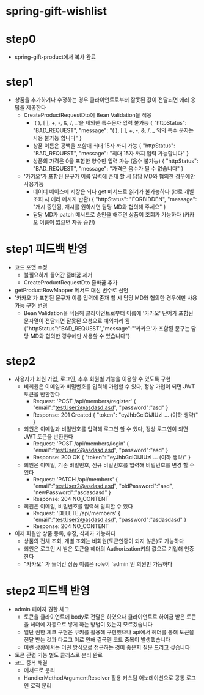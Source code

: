 # spring-gift-wishlist

# step0
- spring-gift-product에서 복사 완료

# step1
- 상품을 추가하거나 수정하는 경우 클라이언트로부터 잘못된 값이 전달되면 에러 응답을 제공한다
  - CreateProductRequestDto에 Bean Validation을 적용
    - '( ), [ ], +, -, &, /, _'을 제외한 특수문자 입력 불가능
      {
      "httpStatus": "BAD_REQUEST",
      "message": "( ), [ ], +, -, &, /, _ 외의 특수 문자는 사용 불가능 합니다"
      }
    - 상품 이름은 공백을 포함애 최대 15자 까지 가능
      {
      "httpStatus": "BAD_REQUEST",
      "message": "최대 15자 까지 입력 가능합니다"
      }
    - 상품의 가격은 0을 포함한 양수만 입력 가능 (음수 불가능)
      {
      "httpStatus": "BAD_REQUEST",
      "message": "가격은 음수가 될 수 없습니다"
      }
  - '카카오'가 포함된 문구가 이름 입력에 존재 할 시 담당 MD와 협의한 경우에만 사용가능
    - 데이터 베이스에 저장은 되나 get 메서드로 읽기가 불가능하다 (id로 개별 조회 시 에러 메시지 반환)
      {
      "httpStatus": "FORBIDDEN",
      "message": "개시 중단됨, 개시를 원하시면 담당 MD와 협의해 주세요"
      }
    - 담당 MD가 patch 메서드로 승인을 해주면 상품이 조회가 가능하다 (카카오 이름이 없으면 자동 승인) 

# step1 피드백 반영
- 코드 포맷 수정
  - 불필요하게 들어간 줄바꿈 제거 
  - CreateProductRequestDto 줄바꿈 추가
- getProductRowMapper 메서드 대신 변수로 선언
- '카카오'가 포함된 문구가 이름 입력에 존재 할 시 담당 MD와 협의한 경우에만 사용가능 구현 변경
  - Bean Validation을 적용해 클라이언트로부터 이름에 '카카오' 단어가 포함된 문자열이 전달되면 잘못된 요청으로 예외처리 됨
    {"httpStatus":"BAD_REQUEST","message":"'카카오'가 포함된 문구는 담당 MD와 협의한 경우에만 사용할 수 있습니다"}

# step2
- 사용자가 회원 가입, 로그인, 추후 회원별 기능을 이용할 수 있도록 구현
  - 비회원은 이메일과 비밀번호를 입력해 가입할 수 있다, 정상 가입이 되면 JWT 토큰을 반환한다
    - Request: 'POST /api/members/register'
      {
        "email":"testUser2@asdasd.asd",
        "password":"asd"
      }
    - Response: 201 Created
      {
      "token": "eyJhbGciOiJIUzI ... (이하 생략)"
    }
  - 회원은 이메일과 비밀번호를 입력해 로그인 할 수 있다, 정상 로그인이 되면 JWT 토큰을 반환한다
    - Request: 'POST /api/members/login'
      {
      "email":"testUser2@asdasd.asd",
      "password":"asd"
      }
    - Response: 200 OK
      {
      "token": "eyJhbGciOiJIUzI ... (이하 생략)"
      }
  - 회원은 이메일, 기존 비밀번호, 신규 비밀번호를 입력해 비밀번호를 변경 할 수 있다
    - Request: 'PATCH /api/members'
      {
      "email":"testUser2@asdasd.asd",
      "oldPassword":"asd",
      "newPassword":"asdasdasd"
    }
    - Response: 204 NO_CONTENT
  - 회원은 이메일, 비밀번호를 입력해 탈퇴할 수 있다
    - Request: 'DELETE /api/members'
      {
      "email":"testUser2@asdasd.asd",
      "password":"asdasdasd"
      }
    - Response: 204 NO_CONTENT
- 이제 회원만 상품 등록, 수정, 삭제가 가능하다
  - 상품의 전체 조회, 개별 조회는 비회원(토큰인증이 되지 않은)도 가능하다
  - 회원은 로그인 시 받은 토큰을 헤더의 Authorization키의 값으로 기입해 인증한다
  - "카카오" 가 들어간 상품 이름은 role이 'admin'인 회원만 가능하다

# step2 피드백 반영
- admin 페이지 권한 체크
  - 토큰을 클라이언트에 body로 전달은 하였으나 클라이언트로 하여금 받은 토큰을 헤더에 자동으로 넣게 하는 방법이 있는지 모르겠습니다
  - 일단 권한 체크 구현은 쿠키를 활용해 구현했으나 api에서 헤더를 통해 토큰을 전달 받는 것과 다르고 이로 인해 결국엔 코드 중복이 발생했습니다
  - 이런 상황에서는 어떤 방식으로 접근하는 것이 좋은지 질문 드리고 싶습니다
- 토큰 관련 기능 별도 클래스로 분리 완료
- 코드 중복 해결
  - 메서드로 분리
  - HandlerMethodArgumentResolver 활용 커스텀 어노테이션으로 공통 로그인 로직 분리